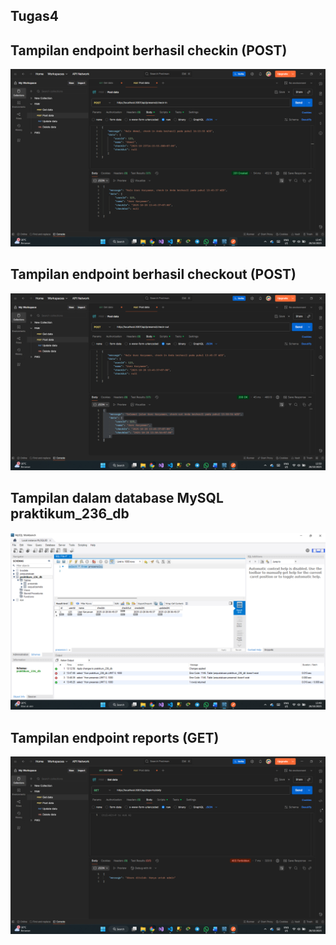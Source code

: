 ## Tugas4

## Tampilan endpoint berhasil checkin (POST)
![Tampilan endpoint check-in](image.png)

## Tampilan endpoint berhasil checkout (POST)
![Tampilan checkout](image-2.png)

## Tampilan dalam database MySQL praktikum_236_db
![Tampilan MySQL di database](image-1.png)

## Tampilan endpoint reports (GET)
![Tampilan reports](image-3.png)